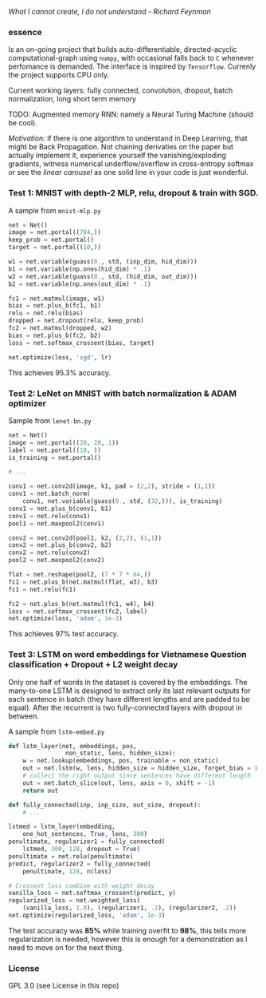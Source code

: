 *What I cannot create, I do not understand - Richard Feynman*

### essence

Is an on-going project that builds auto-differentiable, directed-acyclic computational-graph using `numpy`, with occasional falls back to `C` whenever perfomance is demanded. The interface is inspired by `Tensorflow`. Currenly the project supports CPU only.

Current working layers: fully connected, convolution, dropout, batch normalization, long short term memory

TODO: Augmented memory RNN: namely a Neural Turing Machine (should be cool).

*Motivation:* if there is one algorithm to understand in Deep Learning, that might be Back Propagation. Not chaining derivaties on the paper but actually implement it, experience yourself the vanishing/exploding gradients, witness numerical underflow/overflow in cross-entropy softmax or see the *linear carousel* as one solid line in your code is just wonderful.

### Test 1: MNIST with depth-2 MLP, relu, dropout & train with SGD.

A sample from `mnist-mlp.py`

```python
net = Net()
image = net.portal((784,))
keep_prob = net.portal()
target = net.portal((10,))

w1 = net.variable(guass(0., std, (inp_dim, hid_dim)))
b1 = net.variable(np.ones(hid_dim) * .1)
w2 = net.variable(guass(0., std, (hid_dim, out_dim)))
b2 = net.variable(np.ones(out_dim) * .1)

fc1 = net.matmul(image, w1)
bias = net.plus_b(fc1, b1)
relu = net.relu(bias)
dropped = net.dropout(relu, keep_prob)
fc2 = net.matmul(dropped, w2)
bias = net.plus_b(fc2, b2)
loss = net.softmax_crossent(bias, target)

net.optimize(loss, 'sgd', lr)
```
This achieves 95.3% accuracy.

### Test 2: LeNet on MNIST with batch normalization & ADAM optimizer

Sample from `lenet-bn.py`

```python
net = Net()
image = net.portal((28, 28, 1))
label = net.portal((10, ))
is_training = net.portal()

# ...

conv1 = net.conv2d(image, k1, pad = (2,2), stride = (1,1))
conv1 = net.batch_norm(
    conv1, net.variable(guass(0., std, (32,))), is_training)
conv1 = net.plus_b(conv1, b1)
conv1 = net.relu(conv1)
pool1 = net.maxpool2(conv1)

conv2 = net.conv2d(pool1, k2, (2,2), (1,1))
conv2 = net.plus_b(conv2, b2)
conv2 = net.relu(conv2)
pool2 = net.maxpool2(conv2)

flat = net.reshape(pool2, (7 * 7 * 64,))
fc1 = net.plus_b(net.matmul(flat, w3), b3)
fc1 = net.relu(fc1)

fc2 = net.plus_b(net.matmul(fc1, w4), b4)
loss = net.softmax_crossent(fc2, label)
net.optimize(loss, 'adam', 1e-3)
```

This achieves 97% test accuracy.

### Test 3: LSTM on word embeddings for Vietnamese Question classification + Dropout + L2 weight decay

Only one half of words in the dataset is covered by the embeddings. The many-to-one LSTM is designed to extract only its last relevant outputs for each sentence in batch (they have different lengths and are padded to be equal). After the recurrent is two fully-connected layers with dropout in between.

A sample from `lstm-embed.py`

```python
def lstm_layer(net, embeddings, pos, 
                non_static, lens, hidden_size):
    w = net.lookup(embeddings, pos, trainable = non_static)
    out = net.lstm(w, lens, hidden_size = hidden_size, forget_bias = 1.5)
    # collect the right output since sentences have different length
    out = net.batch_slice(out, lens, axis = 0, shift = -1) 
    return out

def fully_connected(inp, inp_size, out_size, dropout):
    # ...

lstmed = lstm_layer(embedding, 
    one_hot_sentences, True, lens, 300)
penultimate, regularizer1 = fully_connected(
    lstmed, 300, 128, dropout = True)
penultimate = net.relu(penultimate)
predict, regularizer2 = fully_connected(
    penultimate, 128, nclass)

# Crossent loss combine with weight decay
vanilla_loss = net.softmax_crossent(predict, y)
regularized_loss = net.weighted_loss(
    (vanilla_loss, 1.0), (regularizer1, .2), (regularizer2, .2))
net.optimize(regularized_loss, 'adam', 1e-3)
```

The test accuracy was **85%** while training overfit to **98%**, this tells more regularization is needed, however this is enough for a demonstration as I need to move on for the next thing.

### License
GPL 3.0 (see License in this repo)
